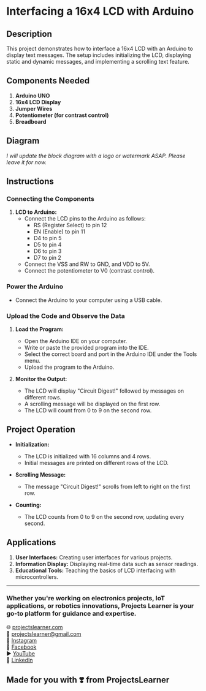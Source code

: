 # Interfacing a 16x4 LCD with Arduino

## Description

This project demonstrates how to interface a 16x4 LCD with an Arduino to display text messages. The setup includes initializing the LCD, displaying static and dynamic messages, and implementing a scrolling text feature.

## Components Needed

1. **Arduino UNO**
2. **16x4 LCD Display**
3. **Jumper Wires**
4. **Potentiometer (for contrast control)**
5. **Breadboard**

## Diagram

*I will update the block diagram with a logo or watermark ASAP. Please leave it for now.*

## Instructions

### Connecting the Components

1. **LCD to Arduino:**
   - Connect the LCD pins to the Arduino as follows:
     - RS (Register Select) to pin 12
     - EN (Enable) to pin 11
     - D4 to pin 5
     - D5 to pin 4
     - D6 to pin 3
     - D7 to pin 2
   - Connect the VSS and RW to GND, and VDD to 5V.
   - Connect the potentiometer to V0 (contrast control).

### Power the Arduino

- Connect the Arduino to your computer using a USB cable.

### Upload the Code and Observe the Data

1. **Load the Program:**
   - Open the Arduino IDE on your computer.
   - Write or paste the provided program into the IDE.
   - Select the correct board and port in the Arduino IDE under the Tools menu.
   - Upload the program to the Arduino.

2. **Monitor the Output:**
   - The LCD will display "Circuit Digest!" followed by messages on different rows.
   - A scrolling message will be displayed on the first row.
   - The LCD will count from 0 to 9 on the second row.

## Project Operation

- **Initialization:**
  - The LCD is initialized with 16 columns and 4 rows.
  - Initial messages are printed on different rows of the LCD.

- **Scrolling Message:**
  - The message "Circuit Digest!" scrolls from left to right on the first row.

- **Counting:**
  - The LCD counts from 0 to 9 on the second row, updating every second.

## Applications

1. **User Interfaces:** Creating user interfaces for various projects.
2. **Information Display:** Displaying real-time data such as sensor readings.
3. **Educational Tools:** Teaching the basics of LCD interfacing with microcontrollers.

---

### Whether you're working on electronics projects, IoT applications, or robotics innovations, Projects Learner is your go-to platform for guidance and expertise.

🌐 [projectslearner.com](https://www.projectslearner.com)  
📧 [projectslearner@gmail.com](mailto:projectslearner@gmail.com)  
📸 [Instagram](https://www.instagram.com/projectslearner/)  
📘 [Facebook](https://www.facebook.com/projectslearner)  
▶️ [YouTube](https://www.youtube.com/@ProjectsLearner)  
📘 [LinkedIn](https://www.linkedin.com/in/projectslearner)  

## Made for you with ❣️ from ProjectsLearner